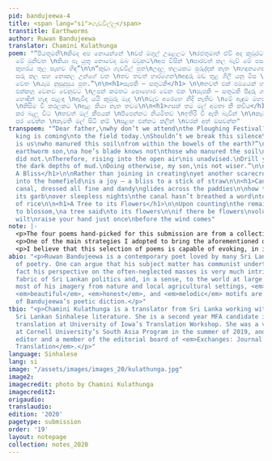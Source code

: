 ```yaml
---
pid: bandujeewa-4
title: <span lang="si">ගැඩවිල්ලු</span>
transtitle: Earthworms
author: Ruwan Bandujeewa
translator: Chamini Kulathunga
poem: "“පියතුමනි\nකිමද අප නොයන්නේ \nවප් මගුල් උළෙලට \nරජතුමාත් ඒවි අද කුඹුරට \nහැරපියා
  මේ මුනිවත \nකියා පෑ යුතු නොවෙද ඔබ ඔවුනට\nඅප විසින් \nසාරවත් කල බැව් මේ පස \nපොළෝ
  කුහරය තුල සැඟව හිඳ”\n\n“කුඩා ගැඩවිල් පුත\nඋදලු තලයකට පුරුද්දක් නැත \nහඳුනගෙන\nපස
  සරු කල සහ නොකල උන්ගේ වත \nතව තවත් හාරගෙන\nඅඳුරු මඩ තුළ ගිලී යනු මිස \n ඉහල එළිමහන
  වෙත \nයෑම නුසුදුසුය පුත.”\n\n<h1>සැපකි — සතුටකි</h1> \n\nතවත් එක් පඹයෙක් හදන්නට\nගිහින්
  එක්කහු වෙනව වෙනුවට \nඋපන් කමතට පොහොර වෙන එක \nසැපකි — සතුටකි පිදුරු ගසකට\n\n<h1>ඇළ</h1>\n\nඇළ
  හොඳින් හැඳ පැළඳ \nඇවිද යයි කුඹුරු මැද \n\nවැව අරෙහෙ නිදි නැතිව \nමේ ඇඳුම මහපු බව
  \nකිසිම වී කරලකට \nඇළ කියා නැත තවම\n\n<h1>ගසක් තම මල් අමතා කී කවිය</h1> \n\nගණන්
  කර බැලූ විට \nතවත් මල් කීපයක් \nපිපෙන්නට නියමිතව \nඉතිරි වී ඇති බැවින් \n\nකැමැත්තෙන්
  පර වෙන්න \nකැමති මල් සිටී නම් \nසුළඟ එන්නට කලින් \nවරක් අත් ඔසවන්න"
transpoem: "“Dear father,\nwhy don’t we attend\nthe Ploughing Festival?\nEven the
  king is coming\nto the field today.\nShouldn’t we break this silence\nand announce\nit
  is us\nwho manured this soil\nfrom within the bowels of the earth?”\n   \n“Little
  earthworm son,\na hoe’s blade knows not\nthose who manured the soil\nand those who
  did not.\nTherefore, rising into the open air\nis unadvised.\nDrill your way deeper\nto
  the dark depths of mud.\nDoing otherwise, my son,\nis not wiser.”\n\n<h1>A Joy —
  A Bliss</h1>\n\nRather than joining in creating\nyet another scarecrow\ndecaying
  into the homefield\nis a joy — a bliss to a stick of straw\n\n<h1>Canal</h1>\n\nThe
  canal, dressed all fine and dandy\nglides across the paddies\n\nhow the lake sewed
  its garb\nover sleepless nights\nthe canal hasn’t breathed a word\nto a single grain
  of rice\n\n<h1>A Tree to its Flowers</h1>\n\nUpon counting\nthe remaining buds \nawaiting
  to blossom,\na tree said\nto its flowers\n\nif there be flowers\nvolunteering to
  wilt\nraise your hand just once\nbefore the wind comes"
note: |-
  <p>The four poems hand-picked for this submission are from a collection I am currently translating from my native language of Sinhalese, one of the official languages in Sri Lanka. The selection of poems weaves together metaphors from a pastoral, agricultural Sri Lankan setting unique to Bandujeewa’s poetry. In my English translations of these poems, I wanted to preserve the simple, pastoral elegance in Bandujeewa’s choice of language. I also attempted to preserve in English the melody produced through the simple, colloquial language Bandujeewa uses, which contrasts the conventional literary high variety of the diglossic Sinhalese.</p>
  <p>One of the main strategies I adopted to bring the aforementioned qualities into English was the use of internal rhymes. I tried to produce music in English in places where the original poem flowed melodiously. End rhymes were also used when and where necessary, although I did not consciously try to employ them. I attempted to remain as close to the original word order as possible without, of course, distorting the meaning and language of the poem in English; I used anastrophe where applicable.</p>
  <p>I believe that this selection of poems is capable of evoking, in its raw and pastoral essence, a sense of nostalgia, pain, and loneliness that blends with a feeling of comradery. Therefore, the poems highlight the existential bond between humans and nature, a controversial idea today among lovers of both.</p>
abio: "<p>Ruwan Bandujeewa is a contemporary poet loved by many Sri Lankan readers
  of poetry. One can argue that his subject matter has communist undertones, but in
  fact his perspective on the often-neglected masses is very much intrinsic to the
  fabric of Sri Lankan politics and, in a sense, to the world at large. While he draws
  most of his imagery from nature and local agricultural settings, <em>simple</em>,
  <em>beautiful</em>, <em>honest</em>, and <em>melodic</em> motifs are characteristic
  of Bandujeewa’s poetic diction.</p>"
tbio: "<p>Chamini Kulathunga is a translator from Sri Lanka working with contemporary
  Sri Lankan Sinhalese literature. She is a second year MFA candidate in literary
  translation at University of Iowa’s Translation Workshop. She was a visiting fellow
  at Cornell University’s South Asia Program in the summer of 2019, and is the blog
  editor and a member of the editorial board of <em>Exchanges: Journal of Literary
  Translation</em>.</p>"
language: Sinhalese
lang: si
image: "/assets/images/images_20/kulathunga.jpg"
image2: 
imagecredit: photo by Chamini Kulathunga
imagecredit2: 
origaudio: 
translaudio: 
edition: '2020'
pagetype: submission
order: '19'
layout: notepage
collection: notes_2020
---
```

